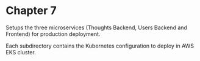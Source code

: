 # Chapter 7

Setups the three microservices (Thoughts Backend, Users Backend and Frontend) for production deployment. 

Each subdirectory contains the Kubernetes configuration to deploy in AWS EKS cluster.
